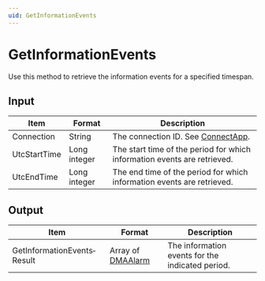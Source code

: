 ```yaml
---
uid: GetInformationEvents
---
```


# GetInformationEvents

Use this method to retrieve the information events for a specified timespan.

## Input

| Item         | Format       | Description                                                              |
|--------------|--------------|--------------------------------------------------------------------------|
| Connection   | String       | The connection ID. See [ConnectApp](xref:ConnectApp).                     |
| UtcStartTime | Long integer | The start time of the period for which information events are retrieved. |
| UtcEndTime   | Long integer | The end time of the period for which information events are retrieved.   |

## Output

| Item | Format | Description |
|--|--|--|
| GetInformationEvents­Result | Array of [DMAAlarm](xref:DMAAlarm) | The information events for the indicated period. |
